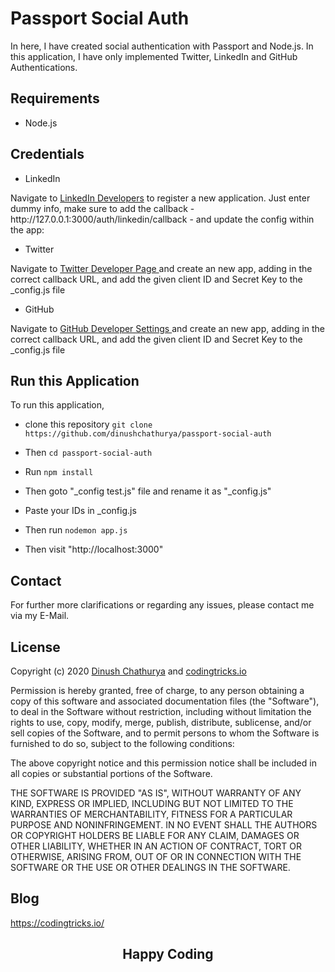 # Passport Social Auth

In here, I have created social authentication with Passport and Node.js. In this application, I have only implemented Twitter, LinkedIn and GitHub Authentications.

## Requirements

* Node.js

## Credentials

* LinkedIn

<p>Navigate to <a href="https://www.linkedin.com/developer/apps/">LinkedIn Developers</a> to register a new application. Just enter dummy info, make sure to add the callback - http://127.0.0.1:3000/auth/linkedin/callback - and update the config within the app:</p>

* Twitter
<p>Navigate to <a href="https://apps.twitter.com/">Twitter Developer Page </a>and create an new app, adding in the correct callback URL, and add the given client ID and Secret Key to the _config.js file</p>

* GitHub
<p>Navigate to <a href="https://apps.twitter.com/">GitHub Developer Settings </a>and create an new app, adding in the correct callback URL, and add the given client ID and Secret Key to the _config.js file</p>

## Run this Application

To run this application, 

* clone this repository `git clone https://github.com/dinushchathurya/passport-social-auth` 

* Then `cd passport-social-auth`

* Run `npm install`

* Then goto "_config test.js" file and rename it as "_config.js"

* Paste your IDs in _config.js

* Then run `nodemon app.js`

* Then visit "http://localhost:3000"

## Contact

For further more clarifications or regarding any issues, please contact me via my E-Mail.

## License

Copyright (c) 2020 <a href="https://dinushchathurya.github.io/">Dinush Chathurya</a> and <a href="https://codingtricks.io/">codingtricks.io</a>

Permission is hereby granted, free of charge, to any person obtaining
a copy of this software and associated documentation files (the
"Software"), to deal in the Software without restriction, including
without limitation the rights to use, copy, modify, merge, publish,
distribute, sublicense, and/or sell copies of the Software, and to
permit persons to whom the Software is furnished to do so, subject to
the following conditions:

The above copyright notice and this permission notice shall be
included in all copies or substantial portions of the Software.

THE SOFTWARE IS PROVIDED "AS IS", WITHOUT WARRANTY OF ANY KIND,
EXPRESS OR IMPLIED, INCLUDING BUT NOT LIMITED TO THE WARRANTIES OF
MERCHANTABILITY, FITNESS FOR A PARTICULAR PURPOSE AND
NONINFRINGEMENT. IN NO EVENT SHALL THE AUTHORS OR COPYRIGHT HOLDERS BE
LIABLE FOR ANY CLAIM, DAMAGES OR OTHER LIABILITY, WHETHER IN AN ACTION
OF CONTRACT, TORT OR OTHERWISE, ARISING FROM, OUT OF OR IN CONNECTION
WITH THE SOFTWARE OR THE USE OR OTHER DEALINGS IN THE SOFTWARE.

## Blog

https://codingtricks.io/

## 

<p ><h2 align="center">Happy<i class="fa fa-heart" style="color:red;"></i> Coding<i class="fa fa-code" style="color:orange;"> </i></h2></p>
